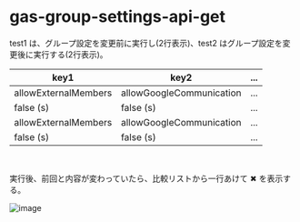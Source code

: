 # gas-group-settings-api-get

test1 は、グループ設定を変更前に実行し(2行表示)、test2 はグループ設定を変更後に実行する(2行表示)。

| key1 | key2 | ... |
| ---- | ---- | ---- |
| allowExternalMembers | allowGoogleCommunication | ... |
| false (s) | false (s) | ... |
| allowExternalMembers | allowGoogleCommunication | ... |
| false (s)	 | false (s) | ... |

<br>

実行後、前回と内容が変わっていたら、比較リストから一行あけて ✖ を表示する。


![image](https://user-images.githubusercontent.com/1501327/153144572-9849a665-b596-4077-9260-d5ff17e7d9a1.png)
